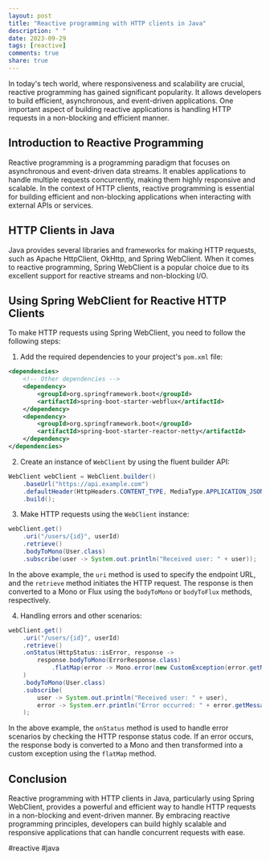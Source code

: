 ```yaml
---
layout: post
title: "Reactive programming with HTTP clients in Java"
description: " "
date: 2023-09-29
tags: [reactive]
comments: true
share: true
---
```


In today's tech world, where responsiveness and scalability are crucial, reactive programming has gained significant popularity. It allows developers to build efficient, asynchronous, and event-driven applications. One important aspect of building reactive applications is handling HTTP requests in a non-blocking and efficient manner.

## Introduction to Reactive Programming

Reactive programming is a programming paradigm that focuses on asynchronous and event-driven data streams. It enables applications to handle multiple requests concurrently, making them highly responsive and scalable. In the context of HTTP clients, reactive programming is essential for building efficient and non-blocking applications when interacting with external APIs or services.

## HTTP Clients in Java

Java provides several libraries and frameworks for making HTTP requests, such as Apache HttpClient, OkHttp, and Spring WebClient. When it comes to reactive programming, Spring WebClient is a popular choice due to its excellent support for reactive streams and non-blocking I/O.

## Using Spring WebClient for Reactive HTTP Clients

To make HTTP requests using Spring WebClient, you need to follow the following steps:

1. Add the required dependencies to your project's `pom.xml` file:

```xml
<dependencies>
    <!-- Other dependencies -->
    <dependency>
        <groupId>org.springframework.boot</groupId>
        <artifactId>spring-boot-starter-webflux</artifactId>
    </dependency>
    <dependency>
        <groupId>org.springframework.boot</groupId>
        <artifactId>spring-boot-starter-reactor-netty</artifactId>
    </dependency>
</dependencies>
```

2. Create an instance of `WebClient` by using the fluent builder API:

```java
WebClient webClient = WebClient.builder()
    .baseUrl("https://api.example.com")
    .defaultHeader(HttpHeaders.CONTENT_TYPE, MediaType.APPLICATION_JSON_VALUE)
    .build();
```

3. Make HTTP requests using the `WebClient` instance:

```java
webClient.get()
    .uri("/users/{id}", userId)
    .retrieve()
    .bodyToMono(User.class)
    .subscribe(user -> System.out.println("Received user: " + user));
```

In the above example, the `uri` method is used to specify the endpoint URL, and the `retrieve` method initiates the HTTP request. The response is then converted to a Mono or Flux using the `bodyToMono` or `bodyToFlux` methods, respectively.

4. Handling errors and other scenarios:

```java
webClient.get()
    .uri("/users/{id}", userId)
    .retrieve()
    .onStatus(HttpStatus::isError, response ->
        response.bodyToMono(ErrorResponse.class)
            .flatMap(error -> Mono.error(new CustomException(error.getMessage())))
    )
    .bodyToMono(User.class)
    .subscribe(
        user -> System.out.println("Received user: " + user),
        error -> System.err.println("Error occurred: " + error.getMessage())
    );
```

In the above example, the `onStatus` method is used to handle error scenarios by checking the HTTP response status code. If an error occurs, the response body is converted to a Mono and then transformed into a custom exception using the `flatMap` method.

## Conclusion

Reactive programming with HTTP clients in Java, particularly using Spring WebClient, provides a powerful and efficient way to handle HTTP requests in a non-blocking and event-driven manner. By embracing reactive programming principles, developers can build highly scalable and responsive applications that can handle concurrent requests with ease.

#reactive #java